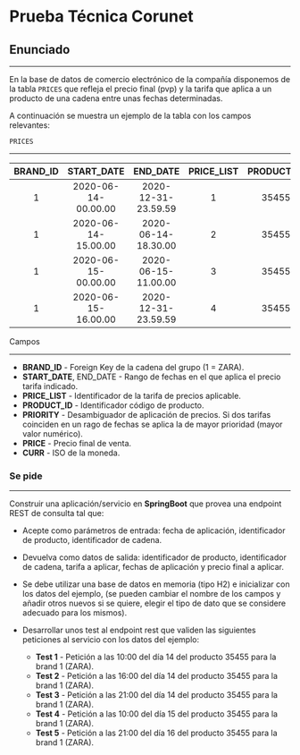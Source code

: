 # Prueba Técnica Corunet

## Enunciado

---

En la base de datos de comercio electrónico de la compañía disponemos de la tabla `PRICES` que refleja el precio final (pvp) y la tarifa que aplica a un producto de una cadena entre unas fechas determinadas. 

A continuación se muestra un ejemplo de la tabla con los campos relevantes:

`PRICES`

-------

| BRAND_ID | START_DATE          | END_DATE            | PRICE_LIST | PRODUCT_ID | PRIORITY | PRICE | CURR |
|:--------:|:-------------------:|:-------------------:|:----------:|:----------:|:--------:|:-----:|:----:|
| 1        | 2020-06-14-00.00.00 | 2020-12-31-23.59.59 | 1          | 35455      | 0        | 35.50 | EUR  |
| 1        | 2020-06-14-15.00.00 | 2020-06-14-18.30.00 | 2          | 35455      | 1        | 25.45 | EUR  |
| 1        | 2020-06-15-00.00.00 | 2020-06-15-11.00.00 | 3          | 35455      | 1        | 30.50 | EUR  |
| 1        | 2020-06-15-16.00.00 | 2020-12-31-23.59.59 | 4          | 35455      | 1        | 38.95 | EUR  |                     4                        35455                1                        38.95            EUR

Campos

---

- **BRAND_ID** - Foreign Key de la cadena del grupo (1 = ZARA).
- **START_DATE**, END_DATE - Rango de fechas en el que aplica el precio tarifa indicado.
- **PRICE_LIST** - Identificador de la tarifa de precios aplicable.
- **PRODUCT_ID** - Identificador código de producto.
- **PRIORITY** - Desambiguador de aplicación de precios. Si dos tarifas coinciden en un rago de fechas se aplica la de mayor prioridad (mayor valor numérico).
- **PRICE** - Precio final de venta.
- **CURR** - ISO de la moneda.

### Se pide

---

Construir una aplicación/servicio en **SpringBoot** que provea una endpoint REST de consulta tal que:

- Acepte como parámetros de entrada: fecha de aplicación, identificador de producto, identificador de cadena.
- Devuelva como datos de salida: identificador de producto, identificador de cadena, tarifa a aplicar, fechas de aplicación y precio final a aplicar.
- Se debe utilizar una base de datos en memoria (tipo H2) e inicializar con los datos del ejemplo, (se pueden cambiar el nombre de los campos y añadir otros nuevos si se quiere, elegir el tipo de dato que se considere adecuado para los mismos).
- Desarrollar unos test al endpoint rest que  validen las siguientes peticiones al servicio con los datos del ejemplo:

  - **Test 1** - Petición a las 10:00 del día 14 del producto 35455 para la brand 1 (ZARA).
  - **Test 2** - Petición a las 16:00 del día 14 del producto 35455 para la brand 1 (ZARA).
  - **Test 3** - Petición a las 21:00 del día 14 del producto 35455 para la brand 1 (ZARA).
  - **Test 4** - Petición a las 10:00 del día 15 del producto 35455 para la brand 1 (ZARA).
  - **Test 5** - Petición a las 21:00 del día 16 del producto 35455 para la brand 1 (ZARA).
